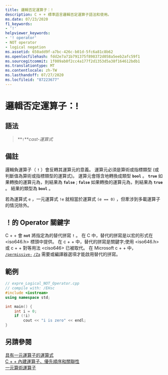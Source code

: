```yaml
---
title: 邏輯否定運算子：!
description: C + + 標準語言邏輯否定運算子語法和使用。
ms.date: 07/23/2020
f1_keywords:
- '!'
helpviewer_keywords:
- '! operator'
- NOT operator
- logical negation
ms.assetid: 650add9f-a7bc-426c-b01d-5fc6a81c8b62
ms.openlocfilehash: fdd2e7a71b791375f898372d058a5eeb2afc59f1
ms.sourcegitcommit: 1f009ab0f2cc4a177f2d1353d5a38f164612bdb1
ms.translationtype: MT
ms.contentlocale: zh-TW
ms.lasthandoff: 07/27/2020
ms.locfileid: "87223677"
---
```

# <a name="logical-negation-operator-"></a>邏輯否定運算子：!

## <a name="syntax"></a>語法

> **`!`***cast-運算式*

## <a name="remarks"></a>備註

邏輯負運算子（ **`!`** ）會反轉其運算元的意義。 運算元必須是算術或指標類型 (或判斷值為算術或指標類型的運算式)。 運算元會隱含地轉換成類型 **`bool`** 。 **`true`** 如果轉換的運算元為，則結果為 **`false`** ; **`false`** 如果轉換的運算元為，則結果為 **`true`** 。 結果的類型為 **`bool`** 。

若為運算式 `e` ，一元運算式 `!e` 就相當於運算式 `(e == 0)` ，但牽涉到多載運算子的情況除外。

## <a name="operator-keyword-for-"></a>！的 Operator 關鍵字

C + + 會 **`not`** 將指定為的替代拼寫 **`!`** 。 在 C 中，替代的拼寫是以宏的形式在 \<iso646.h> 標頭中提供。 在 c + + 中，替代的拼寫是關鍵字;使用 \<iso646.h> 或 c + + 對等用法 \<ciso646> 已被取代。 在 Microsoft c + + 中， [`/permissive-`](../build/reference/permissive-standards-conformance.md) [`/Za`](../build/reference/za-ze-disable-language-extensions.md) 需要或編譯器選項才能啟用替代的拼寫。

## <a name="example"></a>範例

```cpp
// expre_Logical_NOT_Operator.cpp
// compile with: /EHsc
#include <iostream>
using namespace std;

int main() {
    int i = 0;
    if (!i)
        cout << "i is zero" << endl;
}
```

## <a name="see-also"></a>另請參閱

[具有一元運算子的運算式](../cpp/expressions-with-unary-operators.md)<br/>
[C + + 內建運算子、優先順序和關聯性](../cpp/cpp-built-in-operators-precedence-and-associativity.md)<br/>
[一元算術運算子](../c-language/unary-arithmetic-operators.md)<br/>
